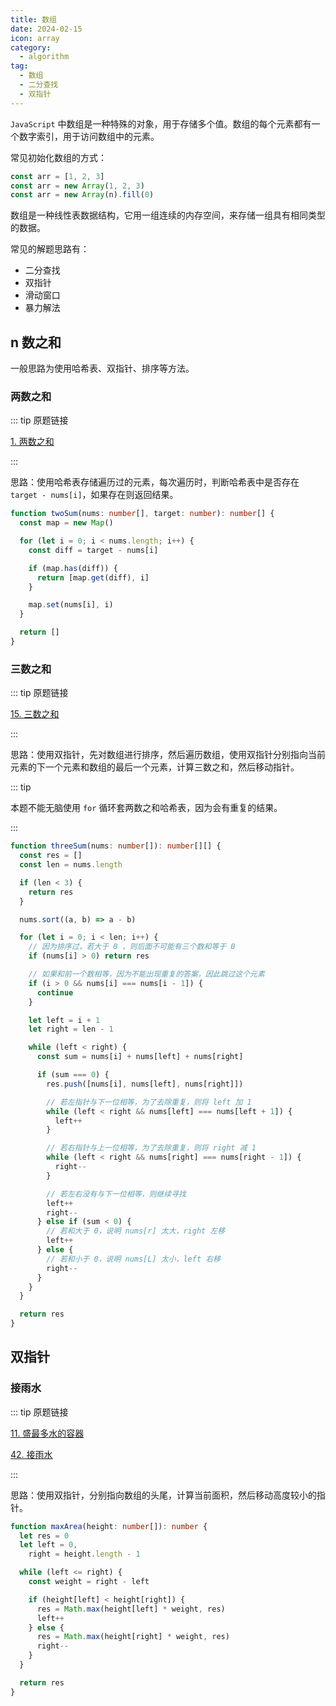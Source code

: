```yaml
---
title: 数组
date: 2024-02-15
icon: array
category:
  - algorithm
tag:
  - 数组
  - 二分查找
  - 双指针
---
```


`JavaScript` 中数组是一种特殊的对象，用于存储多个值。数组的每个元素都有一个数字索引，用于访问数组中的元素。

常见初始化数组的方式：

```ts
const arr = [1, 2, 3]
const arr = new Array(1, 2, 3)
const arr = new Array(n).fill(0)
```

数组是一种线性表数据结构，它用一组连续的内存空间，来存储一组具有相同类型的数据。

常见的解题思路有：

- 二分查找
- 双指针
- 滑动窗口
- 暴力解法

## n 数之和

一般思路为使用哈希表、双指针、排序等方法。

### 两数之和

::: tip 原题链接

[1. 两数之和](https://leetcode-cn.com/problems/two-sum)

:::

思路：使用哈希表存储遍历过的元素，每次遍历时，判断哈希表中是否存在 `target - nums[i]`，如果存在则返回结果。

```ts
function twoSum(nums: number[], target: number): number[] {
  const map = new Map()

  for (let i = 0; i < nums.length; i++) {
    const diff = target - nums[i]

    if (map.has(diff)) {
      return [map.get(diff), i]
    }

    map.set(nums[i], i)
  }

  return []
}
```

### 三数之和

::: tip 原题链接

[15. 三数之和](https://leetcode-cn.com/problems/3sum)

:::

思路：使用双指针，先对数组进行排序，然后遍历数组，使用双指针分别指向当前元素的下一个元素和数组的最后一个元素，计算三数之和，然后移动指针。

::: tip

本题不能无脑使用 `for` 循环套两数之和哈希表，因为会有重复的结果。

:::

```ts
function threeSum(nums: number[]): number[][] {
  const res = []
  const len = nums.length

  if (len < 3) {
    return res
  }

  nums.sort((a, b) => a - b)

  for (let i = 0; i < len; i++) {
    // 因为排序过，若大于 0 ，则后面不可能有三个数和等于 0
    if (nums[i] > 0) return res

    // 如果和前一个数相等，因为不能出现重复的答案，因此跳过这个元素
    if (i > 0 && nums[i] === nums[i - 1]) {
      continue
    }

    let left = i + 1
    let right = len - 1

    while (left < right) {
      const sum = nums[i] + nums[left] + nums[right]

      if (sum === 0) {
        res.push([nums[i], nums[left], nums[right]])

        // 若左指针与下一位相等，为了去除重复，则将 left 加 1
        while (left < right && nums[left] === nums[left + 1]) {
          left++
        }

        // 若右指针与上一位相等，为了去除重复，则将 right 减 1
        while (left < right && nums[right] === nums[right - 1]) {
          right--
        }

        // 若左右没有与下一位相等，则继续寻找
        left++
        right--
      } else if (sum < 0) {
        // 若和大于 0，说明 nums[r] 太大，right 左移
        left++
      } else {
        // 若和小于 0，说明 nums[L] 太小，left 右移
        right--
      }
    }
  }

  return res
}
```

## 双指针

### 接雨水

::: tip 原题链接

[11. 盛最多水的容器](https://leetcode.cn/problems/container-with-most-water)

[42. 接雨水](https://leetcode-cn.com/problems/trapping-rain-water)

:::

思路：使用双指针，分别指向数组的头尾，计算当前面积，然后移动高度较小的指针。

```ts
function maxArea(height: number[]): number {
  let res = 0
  let left = 0,
    right = height.length - 1

  while (left <= right) {
    const weight = right - left

    if (height[left] < height[right]) {
      res = Math.max(height[left] * weight, res)
      left++
    } else {
      res = Math.max(height[right] * weight, res)
      right--
    }
  }

  return res
}
```
